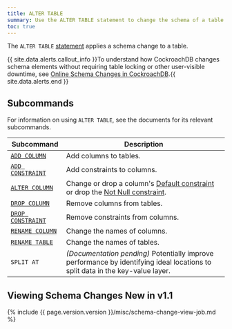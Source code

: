 ```yaml
---
title: ALTER TABLE
summary: Use the ALTER TABLE statement to change the schema of a table.
toc: true
---
```


The `ALTER TABLE` [statement](sql-statements.html) applies a schema change to a table.

{{ site.data.alerts.callout_info }}To understand how CockroachDB changes schema elements without requiring table locking or other user-visible downtime, see <a href="https://www.cockroachlabs.com/blog/how-online-schema-changes-are-possible-in-cockroachdb/">Online Schema Changes in CockroachDB</a>.{{ site.data.alerts.end }}


## Subcommands

For information on using `ALTER TABLE`, see the documents for its relevant subcommands.

Subcommand | Description
-----------|------------
[`ADD COLUMN`](add-column.html) | Add columns to tables.
[`ADD CONSTRAINT`](add-constraint.html) | Add constraints to columns.
[`ALTER COLUMN`](alter-column.html) | Change or drop a column's [Default constraint](default-value.html) or drop the [Not Null constraint](not-null.html).
[`DROP COLUMN`](drop-column.html) | Remove columns from tables.
[`DROP CONSTRAINT`](drop-constraint.html) | Remove constraints from columns.
[`RENAME COLUMN`](rename-column.html) | Change the names of columns.
[`RENAME TABLE`](rename-table.html) | Change the names of tables.
`SPLIT AT` | *(Documentation pending)* Potentially improve performance by identifying ideal locations to split data in the key-value layer.

## Viewing Schema Changes <span class="version-tag">New in v1.1</span>

{%  include {{  page.version.version  }}/misc/schema-change-view-job.md %}
